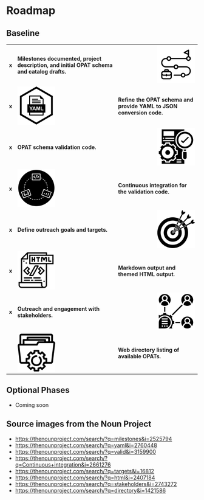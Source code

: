 # Roadmap

## Baseline

<table style="font-weight:bold; border: 0;">
  <tr><td> x </td><td> Milestones documented, project description, and initial OPAT schema and catalog drafts. </td><td style="text-align:right;"> <img src="/docs/images/noun_milestone_2525794.svg" alt="Milestones" width="100"/> </td></tr>
  <tr><td> x </td><td> <img src="/docs/images/noun_yaml_file_document_2760448.svg" alt="YAML File" width="100"/> </td><td> Refine the OPAT schema and provide YAML to JSON conversion code.  </td></tr>
  <tr><td> x </td><td> OPAT schema validation code. </td><td style="text-align:right;"> <img src="/docs/images/noun_construct validity_3159900.svg" alt="Validated File" width="100"/>  </td></tr>
  <tr><td> x </td><td> <img src="/docs/images/noun_continuous deployment_2661276.svg" alt="Continuous Integreation" width="100"/> </td><td> Continuous integration for the validation code.  </td></tr>
  <tr><td> x </td><td> Define outreach goals and targets. </td><td style="text-align:right;"> <img src="/docs/images/noun_Target_16812.svg" alt="Targets" width="100"/> </td></tr>
  <tr><td> x </td><td> <img src="/docs/images/noun_html_2407184.svg" alt="Markdown" width="100"/> </td><td> Markdown output and themed HTML output. </td></tr>
  <tr><td> x </td><td> Outreach and engagement with stakeholders. </td><td style="text-align:right;"> <img src="/docs/images/noun_Stakeholders_2743272.svg" alt="Stakeholders" width="100"/>  </td></tr>
  <tr><td>   </td><td> <img src="/docs/images/noun_directory_1421586.svg" alt="Directory tool" width="100"/> </td><td> Web directory listing of available OPATs. </td></tr>
</table>

## Optional Phases

- Coming soon

## Source images from the Noun Project

- https://thenounproject.com/search/?q=milestones&i=2525794
- https://thenounproject.com/search/?q=yaml&i=2760448
- https://thenounproject.com/search/?q=valid&i=3159900
- https://thenounproject.com/search/?q=Continuous+integration&i=2661276
- https://thenounproject.com/search/?q=targets&i=16812
- https://thenounproject.com/search/?q=html&i=2407184
- https://thenounproject.com/search/?q=stakeholders&i=2743272
- https://thenounproject.com/search/?q=directory&i=1421586
